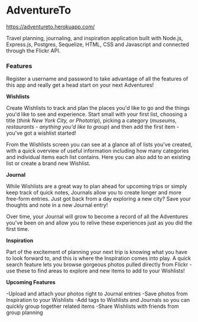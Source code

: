 # AdventureTo

https://adventureto.herokuapp.com/

Travel planning, journaling, and inspiration application built with Node.js, Express.js, Postgres, Sequelize, HTML, CSS and Javascript and connected through the Flickr API.

### Features

Register a username and password to take advantage of all the features of this app and really get a head start on your next Adventures!

**Wishlists**

Create Wishlists to track and plan the places you'd like to go and the things you'd like to see and experience.  Start small with your first list, choosing a title (*think New York City, or Phototrip*), picking a category (*museums, restaurants - anything you'd like to group*) and then add the first item - you've got a wishlist started!  

From the Wishlists screen you can see at a glance all of lists you've created, with a quick overview of useful information including how many categories and individual items each list contains.  Here you can also add to an existing list or create a brand new Wishlist.

**Journal**

While Wishlists are a great way to plan ahead for upcoming trips or simply keep track of quick notes, Journals allow you to create longer and more free-form entries.  Just got back from a day exploring a new city?  Save your thoughts and note in a new Journal entry!  

Over time, your Journal will grow to become a record of all the Adventures you've been on and allow you to relive these experiences just as you did the first time.

**Inspiration**

Part of the excitement of planning your next trip is knowing what you have to look forward to, and this is where the Inspiration comes into play.  A quick search feature lets you browse gorgeous photos pulled directly from Flickr - use these to find areas to explore and new items to add to your Wishlists!

**Upcoming Features**

-Upload and attach your photos right to Journal entries
-Save photos from Inspiration to your Wishlists
-Add tags to Wishlists and Journals so you can quickly group together related items
-Share Wishlists with friends from group planning
